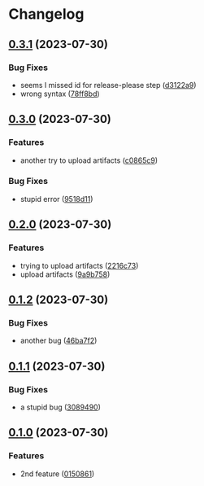 # Changelog

## [0.3.1](https://github.com/breakersun/release_playground/compare/v0.3.0...v0.3.1) (2023-07-30)


### Bug Fixes

* seems I missed id for release-please step ([d3122a9](https://github.com/breakersun/release_playground/commit/d3122a9a574a3cf80f46e2c6eceb13437a6abcd1))
* wrong syntax ([78ff8bd](https://github.com/breakersun/release_playground/commit/78ff8bd8d9f6e3233d35b905b4ccc37509782eb6))

## [0.3.0](https://github.com/breakersun/release_playground/compare/v0.2.0...v0.3.0) (2023-07-30)


### Features

* another try to upload artifacts ([c0865c9](https://github.com/breakersun/release_playground/commit/c0865c9a496b1ae8e30039bc1ec50bdd94d83a1e))


### Bug Fixes

* stupid error ([9518d11](https://github.com/breakersun/release_playground/commit/9518d1144cee5db7de43af1b0e8589e5eeae655a))

## [0.2.0](https://github.com/breakersun/release_playground/compare/v0.1.2...v0.2.0) (2023-07-30)


### Features

* trying to upload artifacts ([2216c73](https://github.com/breakersun/release_playground/commit/2216c7336e47301b47b979c9ee98d90f296dd76c))
* upload artifacts ([9a9b758](https://github.com/breakersun/release_playground/commit/9a9b758df5e01cba9e02db9ba23a0833232444ff))

## [0.1.2](https://github.com/breakersun/release_playground/compare/v0.1.1...v0.1.2) (2023-07-30)


### Bug Fixes

* another bug ([46ba7f2](https://github.com/breakersun/release_playground/commit/46ba7f210b3806c6025f0516e824166b3c668855))

## [0.1.1](https://github.com/breakersun/release_playground/compare/v0.1.0...v0.1.1) (2023-07-30)


### Bug Fixes

* a stupid bug ([3089490](https://github.com/breakersun/release_playground/commit/30894904335f9201194f295afc795eadca9b146e))

## [0.1.0](https://github.com/breakersun/release_playground/compare/0.0.0...v0.1.0) (2023-07-30)


### Features

* 2nd feature ([0150861](https://github.com/breakersun/release_playground/commit/0150861bc19fae47a8c84b11c1324f4360d24c2a))
